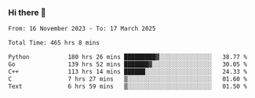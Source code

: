 ### Hi there 👋

<!--
**floyiac/floyiac** is a ✨ _special_ ✨ repository because its `README.md` (this file) appears on your GitHub profile.

Here are some ideas to get you started:

- 🔭 I’m currently working on ...
- 🌱 I’m currently learning ...
- 👯 I’m looking to collaborate on ...
- 🤔 I’m looking for help with ...
- 💬 Ask me about ...
- 📫 How to reach me: ...
- 😄 Pronouns: ...
- ⚡ Fun fact: ...
-->

<!--START_SECTION:waka-->

```txt
From: 16 November 2023 - To: 17 March 2025

Total Time: 465 hrs 8 mins

Python           180 hrs 26 mins █████████▓░░░░░░░░░░░░░░░   38.77 %
Go               139 hrs 52 mins ███████▓░░░░░░░░░░░░░░░░░   30.05 %
C++              113 hrs 14 mins ██████░░░░░░░░░░░░░░░░░░░   24.33 %
C                7 hrs 27 mins   ▒░░░░░░░░░░░░░░░░░░░░░░░░   01.60 %
Text             6 hrs 59 mins   ▒░░░░░░░░░░░░░░░░░░░░░░░░   01.50 %
```

<!--END_SECTION:waka-->
